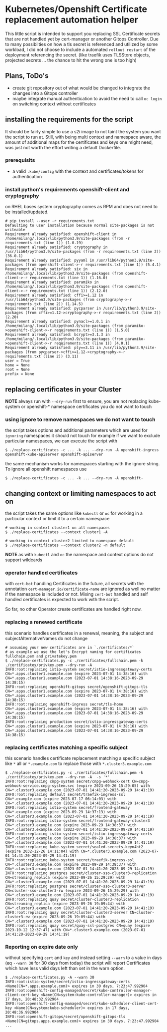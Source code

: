# Kubernetes/Openshift Certificate replacement automation helper

This little script is intended to support you replacing SSL Certificate secrets that are not handled yet by cert-manager or another Gitops Controller.
Due to many possibilties on how a tls secret is referenced and utilized by some workload, I did not choose to include a automated `rollout restart` of the deployment referencing the secret.
(like traefik uses TLSStore objects, projected secrets ... the chance to hit the wrong one is too high)

## Plans, ToDo's

* create git repository out of what would be changed to integrate the changes into a Gitops controller
* maybe integrate manual authentication to avoid the need to call `oc login` on switching context without certificates

## installing the requirements for the script

It should be fairly simple to use a s2i image to not taint the system you want the script to run at. Still, with being multi context and namespace aware, the amount of additional maps for the certificates and keys 
one might need, was just not worth the effort writing a default Dockerfile.

### prerequisits 

* a valid `.kube/config` with the context and certificates/tokens for authentication

### install python's requirements openshift-client and cryptography

on RHEL bases system cryptography comes as RPM and does not need to be installed/updated.

```
# pip install --user -r requirements.txt
Defaulting to user installation because normal site-packages is not writeable
Requirement already satisfied: openshift-client in /home/milang/.local/lib/python3.9/site-packages (from -r requirements.txt (line 1)) (1.0.19)
Requirement already satisfied: cryptography in /usr/lib64/python3.9/site-packages (from -r requirements.txt (line 2)) (36.0.1)
Requirement already satisfied: pyyaml in /usr/lib64/python3.9/site-packages (from openshift-client->-r requirements.txt (line 1)) (5.4.1)
Requirement already satisfied: six in /home/milang/.local/lib/python3.9/site-packages (from openshift-client->-r requirements.txt (line 1)) (1.16.0)
Requirement already satisfied: paramiko in /home/milang/.local/lib/python3.9/site-packages (from openshift-client->-r requirements.txt (line 1)) (2.12.0)
Requirement already satisfied: cffi>=1.12 in /usr/lib64/python3.9/site-packages (from cryptography->-r requirements.txt (line 2)) (1.14.5)
Requirement already satisfied: pycparser in /usr/lib/python3.9/site-packages (from cffi>=1.12->cryptography->-r requirements.txt (line 2)) (2.20)
Requirement already satisfied: pynacl>=1.0.1 in /home/milang/.local/lib/python3.9/site-packages (from paramiko->openshift-client->-r requirements.txt (line 1)) (1.5.0)
Requirement already satisfied: bcrypt>=3.1.3 in /home/milang/.local/lib/python3.9/site-packages (from paramiko->openshift-client->-r requirements.txt (line 1)) (4.0.1)
Requirement already satisfied: ply==3.11 in /usr/lib/python3.9/site-packages (from pycparser->cffi>=1.12->cryptography->-r requirements.txt (line 2)) (3.11)
user = True
home = None
root = None
prefix = None
```

## replacing certificates in your Cluster

**NOTE** always run with `--dry-run` first to ensure, you are not replacing kube-system or openshift-\* namespace certificates you do not want to touch

### using ignore to remove namespaces we do not want to touch

the script takes options and additional parameters which are used for `ignoring` namespaces it should not touch
for example if we want to exclude particular namespaces, we can execute the script with 

```
$ ./replace-certificates -c ... -k ... --dry-run -A openshift-ingress openshift-kube-apiserver openshift-apiserver
```

the same mechanism works for namespaces starting with the ignore string. To ignore all openshift namespaces use

```
$ ./replace-certificates -c ... -k ... --dry-run -A openshift- 
```

## changing context or limiting namespaces to act on

the script takes the same options like `kubectl` or `oc` for working in a particular context or limit it to a certain namespace

```
# working in context cluster1 on all namespaces
$ ./replace-certificates --context cluster1 -A

# working in context cluster2 limited to namespace default
$ ./replace-certificates --context cluster2 -n default
```

**NOTE** as with `kubectl` and `oc` the namespace and context options do not support wildcards 

### operator handled certificates 

with `cert-bot` handling Certificates in the future, all secrets with the annotation `cert-manager.io/certificate-name` are ignored as well no matter if the namespace is included or not.
Mixing `cert-bot` handled and self handled certificates is expected to work with the script.

So far, no other Operator create certificates are handled right now.

### replacing a renewed certificate

this scenario handles certificates in a renewal, meaning, the subject and subjectAlternativeNames do not change 

```
# assuming your new certificates are in `./certificates/*` 
# as example we use the let's Encrypt naming for certificates fullchain.pem and privatekey.pem
$ ./replace-certificates.py -c ./certificates/fullchain.pem -k ./certificates/privkey.pem --dry-run -A 
INFO:root:replacing istio-system secret/istio-ingressgateway-certs CN=*.apps.cluster1.example.com (expire 2023-07-01 14:38:16) with CN=*.apps.cluster1.example.com (2023-07-01 14:38:16-2023-09-29 14:38:15)
INFO:root:replacing openshift-gitops secret/openshift-gitops-tls CN=*.apps.cluster1.example.com (expire 2023-07-01 14:38:16) with CN=*.apps.cluster1.example.com (2023-07-01 14:38:16-2023-09-29 14:38:15)
INFO:root:replacing openshift-ingress secret/tls-home CN=*.apps.cluster1.example.com (expire 2023-07-01 14:38:16) with CN=*.apps.cluster1.example.com (2023-07-01 14:38:16-2023-09-29 14:38:15)
INFO:root:replacing production secret/istio-ingressgateway-certs CN=*.apps.cluster1.example.com (expire 2023-07-01 14:38:16) with CN=*.apps.cluster1.example.com (2023-07-01 14:38:16-2023-09-29 14:38:15)
```

### replacing certificates matching a specific subject

this scenario handles certificate replacement matching a specific subject like `*` all or `*.example.com` to replace those with `*.cluster3.example.com` 

```
$ ./replace-certificates.py -c ./certificates/fullchain.pem -k ./certificates/privkey.pem --dry-run -A  -s '*'
INFO:root:replacing cnpg-system secret/cnpg-webhook-cert CN=cnpg-webhook-service.cnpg-system.svc (expire 2023-09-26 15:29:05) with CN=*.cluster3.example.com (2023-07-01 14:41:20-2023-09-29 14:41:19)
INFO:root:replacing default secret/traefik-ingress-ssl CN=*.example.com (expire 2023-07-17 06:14:03) with CN=*.cluster3.example.com (2023-07-01 14:41:20-2023-09-29 14:41:19)
INFO:root:replacing istio-system secret/frontend-gateway CN=*.example.com (expire 2023-09-29 14:37:13) with CN=*.cluster3.example.com (2023-07-01 14:41:20-2023-09-29 14:41:19)
INFO:root:replacing istio-system secret/frontend-gateway-cluster3 CN=*.cluster3.example.com (expire 2023-09-29 14:38:37) with CN=*.cluster3.example.com (2023-07-01 14:41:20-2023-09-29 14:41:19)
INFO:root:replacing istio-system secret/istio-ingressgateway-certs CN=*.cluster3.example.com (expire 2023-09-29 14:38:37) with CN=*.cluster3.example.com (2023-07-01 14:41:20-2023-09-29 14:41:19)
INFO:root:replacing kube-system secret/sealed-secrets-keyn4ht2  (expire 2032-12-26 14:11:04) with CN=*.cluster3.example.com (2023-07-01 14:41:20-2023-09-29 14:41:19)
INFO:root:replacing kube-system secret/traefik-ingress-ssl CN=*.cluster3.example.com (expire 2023-09-29 14:38:37) with CN=*.cluster3.example.com (2023-07-01 14:41:20-2023-09-29 14:41:19)
INFO:root:replacing postgres secret/cluster-sso-cluster3-replication CN=streaming_replica (expire 2023-09-26 15:29:29) with CN=*.cluster3.example.com (2023-07-01 14:41:20-2023-09-29 14:41:19)
INFO:root:replacing postgres secret/cluster-sso-cluster3-server CN=cluster-sso-cluster3-rw (expire 2023-09-26 15:29:29) with CN=*.cluster3.example.com (2023-07-01 14:41:20-2023-09-29 14:41:19)
INFO:root:replacing quay secret/cluster-cluster3-replication CN=streaming_replica (expire 2023-09-26 19:09:44) with CN=*.cluster3.example.com (2023-07-01 14:41:20-2023-09-29 14:41:19)
INFO:root:replacing quay secret/cluster-cluster3-server CN=cluster-cluster3-rw (expire 2023-09-26 19:09:44) with CN=*.cluster3.example.com (2023-07-01 14:41:20-2023-09-29 14:41:19)
INFO:root:replacing quay secret/quay-ssl-postgres CN=quay (expire 2023-10-12 12:37:47) with CN=*.cluster3.example.com (2023-07-01 14:41:20-2023-09-29 14:41:19)
```

### Reporting on expire date only

without specifying `cert` and `key` and instead setting `--warn` to a value in days (eq `--warn 30` for 30 days from today) the script will report Certificates which have less valid days left than set in the warn option.

```
$ ./replace-certificates.py -A --warn 30
INFO:root:istio-system/secret/istio-ingressgateway-certs <Name(CN=*.apps.example.com)> expires in 30 days, 7:23:47.992904
INFO:root:openshift-config-managed/secret/kube-controller-manager-client-cert-key <Name(CN=system:kube-controller-manager)> expires in 17 days, 20:48:32.992904
INFO:root:openshift-config-managed/secret/kube-scheduler-client-cert-key <Name(CN=system:kube-scheduler)> expires in 17 days, 20:48:36.992904
INFO:root:openshift-gitops/secret/openshift-gitops-tls <Name(CN=gitops.apps.example.com)> expires in 30 days, 7:23:47.992904
...
```

